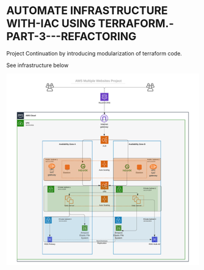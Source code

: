 # AUTOMATE INFRASTRUCTURE WITH-IAC USING TERRAFORM.-PART-3---REFACTORING

Project Continuation by introducing modularization of terraform code.

See infrastructure below

![infrastructre](/images/a.png)